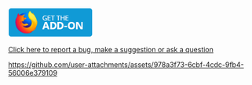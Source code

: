 [![](https://raw.githubusercontent.com/igorlogius/igorlogius/main/geFxAddon.png)](https://addons.mozilla.org/firefox/addon/open-temp-container/)

[Click here to report a bug, make a suggestion or ask a question](https://github.com/igorlogius/igorlogius/issues/new/choose)

https://github.com/user-attachments/assets/978a3f73-6cbf-4cdc-9fb4-56006e379109
